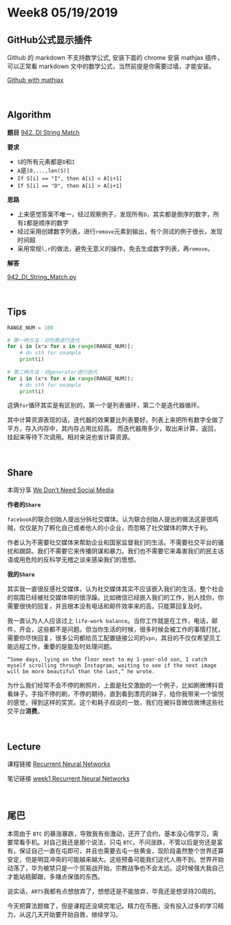 # Week8 05/19/2019

## GitHub公式显示插件
Github 的 markdown 不支持数学公式, 安装下面的 chrome 安装 mathjax 插件，可以正常看 markdown 文中的数学公式，当然前提是你需要过墙，才能安装。

[Github with mathjax](https://chrome.google.com/webstore/detail/github-with-mathjax/ioemnmodlmafdkllaclgeombjnmnbima)

&nbsp;
## Algorithm

**题目**
[942. DI String Match](https://leetcode.com/problems/di-string-match/)

**要求**
- `S`的所有元素都是`D`和`I`
- `A`是`[0,...,len(S)]`
- `If S[i] == "I", then A[i] < A[i+1]`
- `If S[i] == "D", then A[i] > A[i+1]`


**思路**
- 上来感觉答案不唯一，经过观察例子，发现所有`D`，其实都是倒序的数字，所有`I`都是顺序的数字
- 经过采用创建数字列表，进行`remove`元素到输出，有个测试的例子很长，发现时间超
- 采用常规`l,r`的做法，避免无意义的操作，免去生成数字列表，再`remove`。

**解答**

[942_DI_String_Match.py](https://github.com/rubust-ai/Leetcode-python3/blob/master/942_DI_String_Match.py)


&nbsp;
## Tips

```python
RANGE_NUM = 100

# 第一种方法：对列表进行迭代
for i in [x*x for x in range(RANGE_NUM)]: 
    # do sth for example
    print(i)
        
# 第二种方法：对generator进行迭代
for i in (x*x for x in range(RANGE_NUM)): 
    # do sth for example
    print(i)
```

这俩`for`循环其实是有区别的，第一个是列表循环，第二个是迭代器循环。

其中计算资源表现的话，迭代器的效果要比列表要好。列表上来把所有数字全做了平方，存入内存中，其内存占用比较高。
而迭代器用多少，取出来计算，返回，挂起来等待下次调用。相对来说也省计算资源。


&nbsp;
## Share

本周分享 [We Don’t Need Social Media](https://onezero.medium.com/we-dont-need-social-media-53d5455f4f6b)

**作者的`Share`**

`facebook`的联合创始人提出分拆社交媒体。认为联合创始人提出的做法这是很鸡贼，仅仅是为了孵化自己或者他人的小企业，而忽略了社交媒体的弊大于利。

作者认为不需要社交媒体来帮助企业和国家监督我们的生活。不需要社交平台的骚扰和跟踪。我们不需要它来传播阴谋和暴力。我们也不需要它来毒害我们的民主话语或用危险的反科学无稽之谈来感染我们的思想。

**我的`Share`**

其实我一直很反感社交媒体，认为社交媒体其实不应该嵌入我们的生活，整个社会的氛围已经被社交媒体带的很浮躁。比如微信已经嵌入我们的工作，别人找你，你需要很快的回复，并且根本没有电话和邮件效率来的高，只能算回复及时。

我一直认为人人应该过上 `life-work balance`。当你工作就是在工作，电话，邮件，开会，这些都不是问题。但当你生活的时候，很多时候会被工作的事情打扰，需要你尽快回复，很多公司都给员工配置链接公司的`vpn`，其目的不仅仅希望员工能远程工作，重要的是能及时处理问题。

```“Some days, lying on the floor next to my 1-year-old son, I catch myself scrolling through Instagram, waiting to see if the next image will be more beautiful than the last,” he wrote.```

为什么我们经常不会不停的刷照片，上面是社交激励的一个例子，比如刷微博抖音看妹子。手指不停的刷，不停的期待，直到看到漂亮的妹子，给你我带来一个愉悦的感觉，得到这样的奖赏。这个和耗子叔说的一致，我们在被抖音微信微博这些社交平台**消费**。





&nbsp;
## Lecture

课程链接 [Recurrent Neural Networks](https://www.coursera.org/learn/nlp-sequence-models/home/week/1)


笔记链接 [week1 Recurrent Neural Networks](https://github.com/rubust-ai/Deep-Learning/blob/master/class5-week1.md)


&nbsp;
## 尾巴


本周由于 `BTC` 的暴涨暴跌，导致我有些激动，还开了合约，基本没心情学习，需要常看手机。对自己我还是那个说法，只屯 `BTC`，不问涨跌，不管以后是穷还是富有，保证自己一直在屯即可，并且也需要去屯一些黄金，现阶段虽然整个世界还算安定，但是明显冲突的可能越来越大。这些预备可能我们这代人用不到。世界开始动荡了，华为被禁只是一个贸易战开始，宗教战争也不会太远。这时候强大我自己才能站稳脚跟，多赚点保值的东西。

说实话，`ARTS`我都有点想放弃了，想想还是不能放弃，毕竟还是想坚持20周的。

今天把算法题做了，但是课程还没填完笔记。精力在币圈，没有投入过多的学习精力，从这几天开始要开始自救，继续学习。


